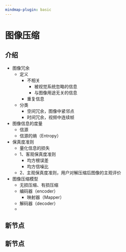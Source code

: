 ```yaml
---
mindmap-plugin: basic
---
```


# 图像压缩

## 介绍
- 图像冗余
    - 定义
        - 不相关
            - 被视觉系统忽略的信息
            - 与图像用途无关的信息
        - 重复信息
    - 分类
        - 空间冗余，图像中紧邻点
        - 时间冗余，视频中连续帧
- 图像信息的度量
    - 信源
    - 信源的熵（Entropy）
- 保真度准则
    - 量化信息的损失
    - 1、客观保真度准则
        - 均方根误差
        - 均方信噪比
    - 2、主观保真度准则，用户对解压缩后图像的主观评价
- 图像压缩模型
	- 无损压缩、有损压缩
	- 编码器（encoder）
		- 映射器（Mapper）
	- 解码器（decoder）
	- 

## 新节点

## 新节点